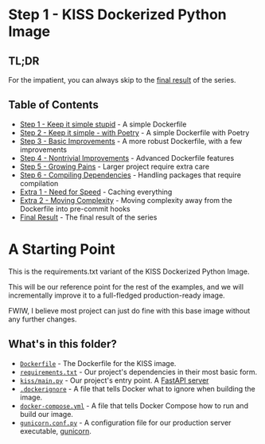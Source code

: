 # Step 1 - KISS Dockerized Python Image

## TL;DR

For the impatient, you can always skip to the [final result](/README.md#final-result) of the series.

## Table of Contents

* [Step 1 - Keep it simple stupid](/step-1-kiss-requirements/README.md) - A simple Dockerfile
* [Step 2 - Keep it simple - with Poetry](/step-2-kiss-poetry/README.md) - A simple Dockerfile with Poetry
* [Step 3 - Basic Improvements](/step-3-basic-improvements/README.md) - A more robust Dockerfile, with a few improvements
* [Step 4 - Nontrivial Improvements](/step-4-nontrivial-improvements/README.md) - Advanced Dockerfile features
* [Step 5 - Growing Pains](/step-5-larger-project/README.md) - Larger project require extra care
* [Step 6 - Compiling Dependencies](/step-6-compiling-dependencies/README.md) - Handling packages that require
  compilation
* [Extra 1 - Need for Speed](/extra-1-need-for-speed/README.md) - Caching everything
* [Extra 2 - Moving Complexity](/extra-2-pre-commit/README.md) - Moving complexity away from the Dockerfile into
  pre-commit hooks
* [Final Result](/README.md#final-result) - The final result of the series

# A Starting Point

This is the requirements.txt variant of the KISS Dockerized Python Image.

This will be our reference point for the rest of the examples, and we will incrementally improve it to a full-fledged
production-ready image.

FWIW, I believe most project can just do fine with this base image without any further changes.

## What's in this folder?

* [`Dockerfile`](./Dockerfile) - The Dockerfile for the KISS image.
* [`requirements.txt`](./requirements.txt) - Our project's dependencies in their most basic form.
* [`kiss/main.py`](./kiss/main.py) - Our project's entry point.
  A [FastAPI server](https://fastapi.tiangolo.com/tutorial/first-steps/)
* [`.dockerignore`](./.dockerignore) - A file that tells Docker what to ignore when building the image.
* [`docker-compose.yml`](https://docs.docker.com/compose/compose-file/) - A file that tells Docker Compose how to run
  and build our image.
* [`gunicorn.conf.py`](./gunicorn.conf.py) - A configuration file for our production
  server executable, [gunicorn](https://gunicorn.org/).